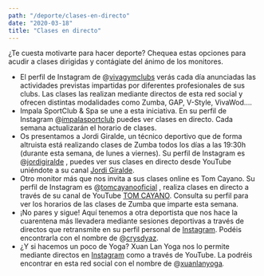 ```yaml
---
path: "/deporte/clases-en-directo"
date: "2020-03-18"
title: "Clases en directo"
---
```


¿Te cuesta motivarte para hacer deporte? Chequea estas opciones para acudir a clases dirigidas y contágiate del ánimo de los monitores.

- El perfil de Instagram de @[vivagymclubs](https://www.instagram.com/vivagymclubs/) verás cada día anunciadas las actividades previstas impartidas por diferentes profesionales de sus clubs. Las clases las realizan mediante directos de esta red social y ofrecen distintas modalidades como Zumba, GAP, V-Style, VivaWod….
- Impala SportClub & Spa se une a esta iniciativa. En su perfil de Instagram @[impalasportclub](https://www.instagram.com/impalasportclub/) puedes ver clases en directo. Cada semana actualizarán el horario de clases.
- Os presentamos a Jordi Giralde, un técnico deportivo que de forma altruista está realizando clases de Zumba todos los días a las 19:30h (durante esta semana, de lunes a viernes). Su perfil de Instagram es @[jordigiralde](https://www.instagram.com/jordigiralde/) , puedes ver sus clases en directo desde YouTube uniéndote a su canal [Jordi Giralde](https://www.youtube.com/channel/UCBKdCkqSn_xrgzW7V1uEDdA).
- Otro monitor más que nos invita a sus clases online es Tom Cayano. Su perfil de Instagram es @[tomcayanooficial](https://www.instagram.com/tomcayanooficial/) , realiza clases en directo a través de su canal de YouTube [TOM CAYANO](https://www.youtube.com/user/toncayanobrasil). Consulta su perfil para ver los horarios de las clases de Zumba que imparte esta semana.
- ¡No pares y sigue! Aquí tenemos a otra deportista que nos hace la cuarentena más llevadera mediante sesiones deportivas a través de directos que retransmite en su perfil personal de [Instagram](https://www.instagram.com/crysdyaz/). Podéis encontrarla con el nombre de @[crysdyaz](https://www.instagram.com/crysdyaz/).
- ¿Y si hacemos un poco de Yoga? Xuan Lan Yoga nos lo permite mediante directos en [Instagram](https://www.instagram.com/xuanlanyoga/) como a través de YouTube. La podréis encontrar en esta red social con el nombre de @[xuanlanyoga](https://www.instagram.com/xuanlanyoga/)_._
